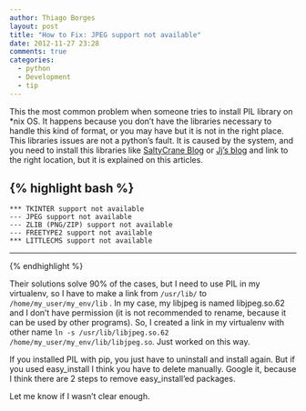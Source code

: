```yaml
---
author: Thiago Borges
layout: post
title: "How to Fix: JPEG support not available"
date: 2012-11-27 23:28
comments: true
categories:
  - python
  - Development
  - tip
---
```



This the most common problem when someone tries to install PIL library on *nix OS. It happens because you don’t have the libraries necessary to handle this kind of format, or you may have but it is not in the right place. This libraries issues are not a python’s fault. It is caused by the system, and you need to install this libraries like [SaltyCrane Blog][salty-blog] or [Jj’s blog][jj-blog] and link to the right location, but it is explained on this articles.

<!--more-->

{% highlight bash %}
---------------------------------------------------------------
    *** TKINTER support not available
    --- JPEG support not available
    --- ZLIB (PNG/ZIP) support not available
    --- FREETYPE2 support not available
    *** LITTLECMS support not available
---------------------------------------------------------------
{% endhighlight %}

Their solutions solve 90% of the cases, but I need to use PIL in my virtualenv, so I have to make a link from `/usr/lib/`  to `/home/my_user/my_env/lib` . In my case, my libjpeg is named libjpeg.so.62 and I don’t have permission (it is not recommended to rename, because it can be used by other programs). So, I created a link in my virtualenv with other name `ln -s /usr/lib/libjpeg.so.62 /home/my_user/my_env/lib/libjpeg.so`. Just worked on this way.

If you installed PIL with pip, you just have to uninstall and install again. But if you used easy_install I think you have to delete manually. Google it, because I think there are 2 steps to remove easy_install’ed packages.

Let me know if I wasn’t clear enough.

[salty-blog]: http://www.saltycrane.com/blog/2010/10/how-install-pil-ubuntu/
[jj-blog]: http://jj.isgeek.net/2011/09/install-pil-with-jpeg-support-on-ubuntu-oneiric-64bits/
